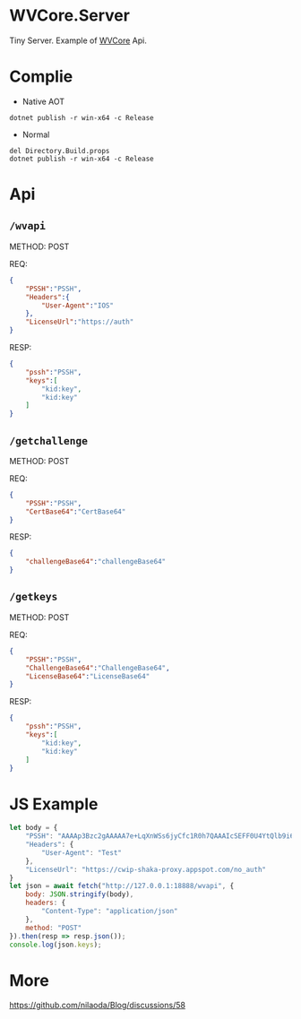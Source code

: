 # WVCore.Server
Tiny Server. Example of [WVCore](https://github.com/nilaoda/WVCore) Api.

# Complie

* Native AOT
```
dotnet publish -r win-x64 -c Release
```

* Normal
```
del Directory.Build.props
dotnet publish -r win-x64 -c Release
```

# Api

## `/wvapi` 

METHOD: POST

REQ:
```json
{
    "PSSH":"PSSH",
    "Headers":{
        "User-Agent":"IOS"
    },
    "LicenseUrl":"https://auth"
}
```

RESP:
```json
{
    "pssh":"PSSH",
    "keys":[
        "kid:key",
        "kid:key"
    ]
}
```

## `/getchallenge`

METHOD: POST

REQ:
```json
{
    "PSSH":"PSSH",
    "CertBase64":"CertBase64"
}
```

RESP:
```json
{
    "challengeBase64":"challengeBase64"
}
```

## `/getkeys`

METHOD: POST

REQ:
```json
{
    "PSSH":"PSSH",
    "ChallengeBase64":"ChallengeBase64",
    "LicenseBase64":"LicenseBase64"
}
```

RESP:
```json
{
    "pssh":"PSSH",
    "keys":[
        "kid:key",
        "kid:key"
    ]
}
```

# JS Example

```js
let body = {
    "PSSH": "AAAAp3Bzc2gAAAAA7e+LqXnWSs6jyCfc1R0h7QAAAIcSEFF0U4YtQlb9i61PWEIgBNcSEPCTfpp3yFXwptQ4ZMXZ82USEE1LDKJawVjwucGYPFF+4rUSEJAqBRprNlaurBkm/A9dkjISECZHD0KW1F0Eqbq7RC4WmAAaDXdpZGV2aW5lX3Rlc3QiFnNoYWthX2NlYzViZmY1ZGM0MGRkYzlI49yVmwY=",
    "Headers": {
        "User-Agent": "Test"
    },
    "LicenseUrl": "https://cwip-shaka-proxy.appspot.com/no_auth"
}
let json = await fetch("http://127.0.0.1:18888/wvapi", {
    body: JSON.stringify(body),
    headers: {
        "Content-Type": "application/json"
    },
    method: "POST"
}).then(resp => resp.json());
console.log(json.keys);
```

# More

https://github.com/nilaoda/Blog/discussions/58


